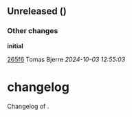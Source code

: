 ## Unreleased ()

### Other changes

**initial**


[265f6](https://github.com///commit/265f66b09bfa86d) Tomas Bjerre *2024-10-03 12:55:03*


#  changelog

Changelog of .


